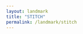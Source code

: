 ```yaml
---
layout: landmark
title: "STITCH"
permalink: /landmark/stitch
---
```


<!-- Replace this with article content for STITCH -->

